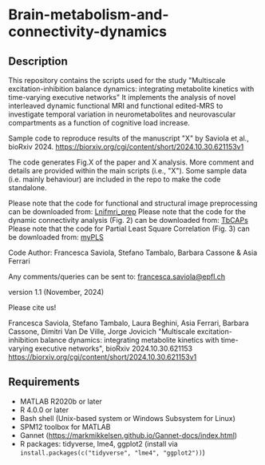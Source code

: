# Brain-metabolism-and-connectivity-dynamics

## Description
This repository contains the scripts used for the study "Multiscale excitation-inhibition balance dynamics: integrating metabolite kinetics with time-varying executive networks"
It implements the analysis of novel interleaved dynamic functional MRI and functional edited-MRS to investigate temporal variation in neurometabolites and neurovascular compartments as a function of cognitive load increase. 

Sample code to reproduce results of the manuscript "X" by Saviola et al., bioRxiv 2024. https://biorxiv.org/cgi/content/short/2024.10.30.621153v1

The code generates Fig.X of the paper and X analysis. More comment and details are provided within the main scripts (i.e., "X"). Some sample data (i.e. mainly behaviour) are included in the repo to make the code standalone.

 Please note that the code for functional and structural image preprocessing can be downloaded from: [Lnifmri_prep](https://github.com/tambalostefano/lnifmri_prep)
 Please note that the code for the dynamic connectivity analysis (Fig. 2) can be downloaded from: [TbCAPs](https://github.com/MIPLabCH/TbCAPs)
 Please note that the code for Partial Least Square Correlation (Fig. 3) can be downloaded from: [myPLS](https://github.com/MIPLabCH/myPLS)


Code Author: Francesca Saviola, Stefano Tambalo, Barbara Cassone & Asia Ferrari

Any comments/queries can be sent to: francesca.saviola@epfl.ch

version 1.1 (November, 2024)

Please cite us! 

Francesca Saviola, Stefano Tambalo, Laura Beghini, Asia Ferrari, Barbara Cassone, Dimitri Van De Ville, Jorge Jovicich
"Multiscale excitation-inhibition balance dynamics: integrating metabolite kinetics with time-varying executive networks", bioRxiv 2024.10.30.621153
https://biorxiv.org/cgi/content/short/2024.10.30.621153v1


## Requirements
- MATLAB R2020b or later
- R 4.0.0 or later
- Bash shell (Unix-based system or Windows Subsystem for Linux)
- SPM12 toolbox for MATLAB
- Gannet (https://markmikkelsen.github.io/Gannet-docs/index.html)
- R packages: tidyverse, lme4, ggplot2 (install via `install.packages(c("tidyverse", "lme4", "ggplot2"))`)
